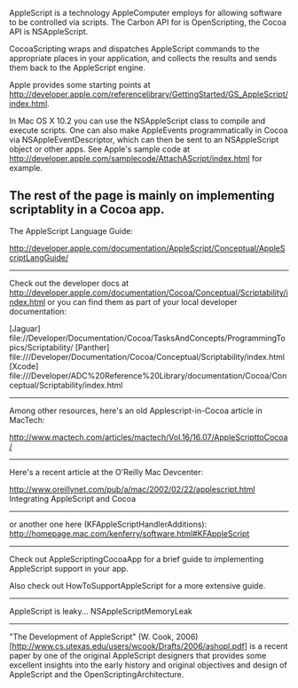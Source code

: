 


AppleScript is a technology AppleComputer employs for allowing software to be controlled via scripts. The Carbon API for is OpenScripting, the Cocoa API is NSAppleScript.

CocoaScripting wraps and dispatches AppleScript commands to the appropriate places in your application, and collects the results and sends them back to the AppleScript engine.

Apple provides some starting points at http://developer.apple.com/referencelibrary/GettingStarted/GS_AppleScript/index.html.

In Mac OS X 10.2 you can use the NSAppleScript class to compile and execute scripts.
One can also make AppleEvents programmatically in Cocoa via NSAppleEventDescriptor,
which can then be sent to an NSAppleScript  object or other apps.
See Apple's sample code at http://developer.apple.com/samplecode/AttachAScript/index.html
for example.


The rest of the page is mainly on implementing scriptablity in a Cocoa app.
----
The AppleScript Language Guide:

http://developer.apple.com/documentation/AppleScript/Conceptual/AppleScriptLangGuide/

----

Check out the developer docs at http://developer.apple.com/documentation/Cocoa/Conceptual/Scriptability/index.html
or you can find them as part of your local developer documentation:

[Jaguar] file://Developer/Documentation/Cocoa/TasksAndConcepts/ProgrammingTopics/Scriptability/
[Panther] file:///Developer/Documentation/Cocoa/Conceptual/Scriptability/index.html
[Xcode] file:///Developer/ADC%20Reference%20Library/documentation/Cocoa/Conceptual/Scriptability/index.html

----

Among other resources, here's an old Applescript-in-Cocoa article in MacTech:

http://www.mactech.com/articles/mactech/Vol.16/16.07/AppleScripttoCocoa/

----

Here's a recent article at the O'Reilly Mac Devcenter:

http://www.oreillynet.com/pub/a/mac/2002/02/22/applescript.html
Integrating AppleScript and Cocoa

----

or another one here (KFAppleScriptHandlerAdditions):
http://homepage.mac.com/kenferry/software.html#KFAppleScript

----

Check out AppleScriptingCocoaApp for a brief guide to implementing AppleScript support in your app.

Also check out HowToSupportAppleScript for a more extensive guide.

----

AppleScript is leaky... NSAppleScriptMemoryLeak

----

"The Development of AppleScript" (W. Cook, 2006) [http://www.cs.utexas.edu/users/wcook/Drafts/2006/ashopl.pdf] is a recent paper by one of the original AppleScript designers that provides some excellent insights into the early history and original objectives and design of AppleScript and the OpenScriptingArchitecture.

